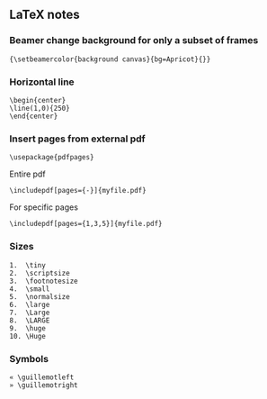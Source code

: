 ## LaTeX notes

### Beamer change background for only a subset of frames

    {\setbeamercolor{background canvas}{bg=Apricot}{}}

### Horizontal line

    \begin{center}
    \line(1,0){250}
    \end{center}


### Insert pages from external pdf

    \usepackage{pdfpages}

Entire pdf
    
    \includepdf[pages={-}]{myfile.pdf}

For specific pages

    \includepdf[pages={1,3,5}]{myfile.pdf}

### Sizes

	1.	\tiny
	2.	\scriptsize
	3.	\footnotesize
	4.	\small
	5.	\normalsize
	6.	\large
	7.	\Large
	8.	\LARGE
	9.	\huge
	10.	\Huge

### Symbols

    « \guillemotleft
    » \guillemotright